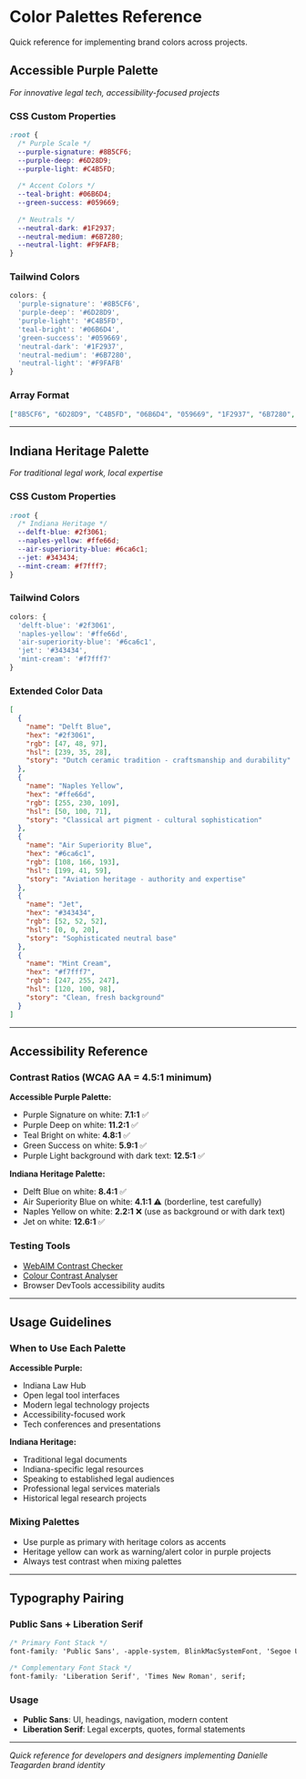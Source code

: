 # Color Palettes Reference

Quick reference for implementing brand colors across projects.

## Accessible Purple Palette
*For innovative legal tech, accessibility-focused projects*

### CSS Custom Properties
```css
:root {
  /* Purple Scale */
  --purple-signature: #8B5CF6;
  --purple-deep: #6D28D9;
  --purple-light: #C4B5FD;
  
  /* Accent Colors */
  --teal-bright: #06B6D4;
  --green-success: #059669;
  
  /* Neutrals */
  --neutral-dark: #1F2937;
  --neutral-medium: #6B7280;
  --neutral-light: #F9FAFB;
}
```

### Tailwind Colors
```javascript
colors: {
  'purple-signature': '#8B5CF6',
  'purple-deep': '#6D28D9',
  'purple-light': '#C4B5FD',
  'teal-bright': '#06B6D4',
  'green-success': '#059669',
  'neutral-dark': '#1F2937',
  'neutral-medium': '#6B7280',
  'neutral-light': '#F9FAFB'
}
```

### Array Format
```json
["8B5CF6", "6D28D9", "C4B5FD", "06B6D4", "059669", "1F2937", "6B7280", "F9FAFB"]
```

---

## Indiana Heritage Palette  
*For traditional legal work, local expertise*

### CSS Custom Properties
```css
:root {
  /* Indiana Heritage */
  --delft-blue: #2f3061;
  --naples-yellow: #ffe66d;
  --air-superiority-blue: #6ca6c1;
  --jet: #343434;
  --mint-cream: #f7fff7;
}
```

### Tailwind Colors
```javascript
colors: {
  'delft-blue': '#2f3061',
  'naples-yellow': '#ffe66d',
  'air-superiority-blue': '#6ca6c1',
  'jet': '#343434',
  'mint-cream': '#f7fff7'
}
```

### Extended Color Data
```json
[
  {
    "name": "Delft Blue",
    "hex": "#2f3061",
    "rgb": [47, 48, 97],
    "hsl": [239, 35, 28],
    "story": "Dutch ceramic tradition - craftsmanship and durability"
  },
  {
    "name": "Naples Yellow", 
    "hex": "#ffe66d",
    "rgb": [255, 230, 109],
    "hsl": [50, 100, 71],
    "story": "Classical art pigment - cultural sophistication"
  },
  {
    "name": "Air Superiority Blue",
    "hex": "#6ca6c1", 
    "rgb": [108, 166, 193],
    "hsl": [199, 41, 59],
    "story": "Aviation heritage - authority and expertise"
  },
  {
    "name": "Jet",
    "hex": "#343434",
    "rgb": [52, 52, 52], 
    "hsl": [0, 0, 20],
    "story": "Sophisticated neutral base"
  },
  {
    "name": "Mint Cream",
    "hex": "#f7fff7",
    "rgb": [247, 255, 247],
    "hsl": [120, 100, 98],
    "story": "Clean, fresh background"
  }
]
```

---

## Accessibility Reference

### Contrast Ratios (WCAG AA = 4.5:1 minimum)

**Accessible Purple Palette:**
- Purple Signature on white: **7.1:1** ✅
- Purple Deep on white: **11.2:1** ✅  
- Teal Bright on white: **4.8:1** ✅
- Green Success on white: **5.9:1** ✅
- Purple Light background with dark text: **12.5:1** ✅

**Indiana Heritage Palette:**
- Delft Blue on white: **8.4:1** ✅
- Air Superiority Blue on white: **4.1:1** ⚠️ (borderline, test carefully)
- Naples Yellow on white: **2.2:1** ❌ (use as background or with dark text)
- Jet on white: **12.6:1** ✅

### Testing Tools
- [WebAIM Contrast Checker](https://webaim.org/resources/contrastchecker/)
- [Colour Contrast Analyser](https://www.tpgi.com/color-contrast-checker/)
- Browser DevTools accessibility audits

---

## Usage Guidelines

### When to Use Each Palette

**Accessible Purple:**
- Indiana Law Hub
- Open legal tool interfaces  
- Modern legal technology projects
- Accessibility-focused work
- Tech conferences and presentations

**Indiana Heritage:**
- Traditional legal documents
- Indiana-specific legal resources
- Speaking to established legal audiences
- Professional legal services materials
- Historical legal research projects

### Mixing Palettes
- Use purple as primary with heritage colors as accents
- Heritage yellow can work as warning/alert color in purple projects
- Always test contrast when mixing palettes

---

## Typography Pairing

### Public Sans + Liberation Serif
```css
/* Primary Font Stack */
font-family: 'Public Sans', -apple-system, BlinkMacSystemFont, 'Segoe UI', sans-serif;

/* Complementary Font Stack */  
font-family: 'Liberation Serif', 'Times New Roman', serif;
```

### Usage
- **Public Sans**: UI, headings, navigation, modern content
- **Liberation Serif**: Legal excerpts, quotes, formal statements

---

*Quick reference for developers and designers implementing Danielle Teagarden brand identity*